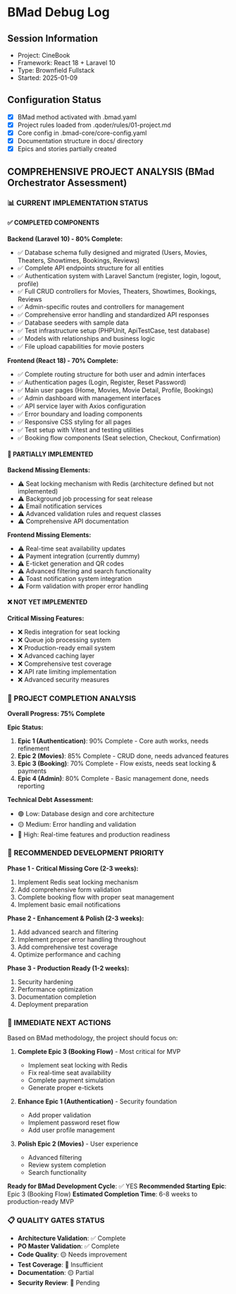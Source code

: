 # BMad Debug Log

## Session Information
- Project: CineBook
- Framework: React 18 + Laravel 10
- Type: Brownfield Fullstack
- Started: 2025-01-09

## Configuration Status
- [x] BMad method activated with .bmad.yaml
- [x] Project rules loaded from .qoder/rules/01-project.md
- [x] Core config in .bmad-core/core-config.yaml
- [x] Documentation structure in docs/ directory
- [x] Epics and stories partially created

## COMPREHENSIVE PROJECT ANALYSIS (BMad Orchestrator Assessment)

### 📊 CURRENT IMPLEMENTATION STATUS

#### ✅ COMPLETED COMPONENTS

**Backend (Laravel 10) - 80% Complete:**
- ✅ Database schema fully designed and migrated (Users, Movies, Theaters, Showtimes, Bookings, Reviews)
- ✅ Complete API endpoints structure for all entities
- ✅ Authentication system with Laravel Sanctum (register, login, logout, profile)
- ✅ Full CRUD controllers for Movies, Theaters, Showtimes, Bookings, Reviews
- ✅ Admin-specific routes and controllers for management
- ✅ Comprehensive error handling and standardized API responses
- ✅ Database seeders with sample data
- ✅ Test infrastructure setup (PHPUnit, ApiTestCase, test database)
- ✅ Models with relationships and business logic
- ✅ File upload capabilities for movie posters

**Frontend (React 18) - 70% Complete:**
- ✅ Complete routing structure for both user and admin interfaces
- ✅ Authentication pages (Login, Register, Reset Password)
- ✅ Main user pages (Home, Movies, Movie Detail, Profile, Bookings)
- ✅ Admin dashboard with management interfaces
- ✅ API service layer with Axios configuration
- ✅ Error boundary and loading components
- ✅ Responsive CSS styling for all pages
- ✅ Test setup with Vitest and testing utilities
- ✅ Booking flow components (Seat selection, Checkout, Confirmation)

#### 🚧 PARTIALLY IMPLEMENTED

**Backend Missing Elements:**
- ⚠️ Seat locking mechanism with Redis (architecture defined but not implemented)
- ⚠️ Background job processing for seat release
- ⚠️ Email notification services
- ⚠️ Advanced validation rules and request classes
- ⚠️ Comprehensive API documentation

**Frontend Missing Elements:**
- ⚠️ Real-time seat availability updates
- ⚠️ Payment integration (currently dummy)
- ⚠️ E-ticket generation and QR codes
- ⚠️ Advanced filtering and search functionality
- ⚠️ Toast notification system integration
- ⚠️ Form validation with proper error handling

#### ❌ NOT YET IMPLEMENTED

**Critical Missing Features:**
- ❌ Redis integration for seat locking
- ❌ Queue job processing system
- ❌ Production-ready email system
- ❌ Advanced caching layer
- ❌ Comprehensive test coverage
- ❌ API rate limiting implementation
- ❌ Advanced security measures

### 🎯 PROJECT COMPLETION ANALYSIS

**Overall Progress: 75% Complete**

**Epic Status:**
1. **Epic 1 (Authentication)**: 90% Complete - Core auth works, needs refinement
2. **Epic 2 (Movies)**: 85% Complete - CRUD done, needs advanced features  
3. **Epic 3 (Booking)**: 70% Complete - Flow exists, needs seat locking & payments
4. **Epic 4 (Admin)**: 80% Complete - Basic management done, needs reporting

**Technical Debt Assessment:**
- 🟢 Low: Database design and core architecture
- 🟡 Medium: Error handling and validation
- 🔴 High: Real-time features and production readiness

### 🚀 RECOMMENDED DEVELOPMENT PRIORITY

**Phase 1 - Critical Missing Core (2-3 weeks):**
1. Implement Redis seat locking mechanism
2. Add comprehensive form validation
3. Complete booking flow with proper seat management
4. Implement basic email notifications

**Phase 2 - Enhancement & Polish (2-3 weeks):**
1. Add advanced search and filtering
2. Implement proper error handling throughout
3. Add comprehensive test coverage
4. Optimize performance and caching

**Phase 3 - Production Ready (1-2 weeks):**
1. Security hardening
2. Performance optimization
3. Documentation completion
4. Deployment preparation

### 🎯 IMMEDIATE NEXT ACTIONS

Based on BMad methodology, the project should focus on:

1. **Complete Epic 3 (Booking Flow)** - Most critical for MVP
   - Implement seat locking with Redis
   - Fix real-time seat availability
   - Complete payment simulation
   - Generate proper e-tickets

2. **Enhance Epic 1 (Authentication)** - Security foundation
   - Add proper validation
   - Implement password reset flow
   - Add user profile management

3. **Polish Epic 2 (Movies)** - User experience
   - Advanced filtering
   - Review system completion
   - Search functionality

**Ready for BMad Development Cycle**: ✅ YES
**Recommended Starting Epic**: Epic 3 (Booking Flow)
**Estimated Completion Time**: 6-8 weeks to production-ready MVP

### 📋 QUALITY GATES STATUS
- **Architecture Validation**: ✅ Complete
- **PO Master Validation**: ✅ Complete  
- **Code Quality**: 🟡 Needs improvement
- **Test Coverage**: 🔴 Insufficient
- **Documentation**: 🟡 Partial
- **Security Review**: 🔴 Pending